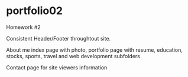 # portfolio02
Homework #2

Consistent Header/Footer throughtout site.  

About me index page with photo, portfolio page with resume, education, stocks, sports, travel and web development subfolders

Contact page for site viewers information
